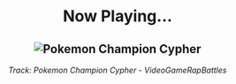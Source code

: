 <div align="center"> 
<h1>Now Playing...</h1>

![Pokemon Champion Cypher](https://i.scdn.co/image/ab67616d00001e023c0b2ac92f733bac1abd2c53)
--
_<p>Track: Pokemon Champion Cypher - VideoGameRapBattles </p>_
</div>

